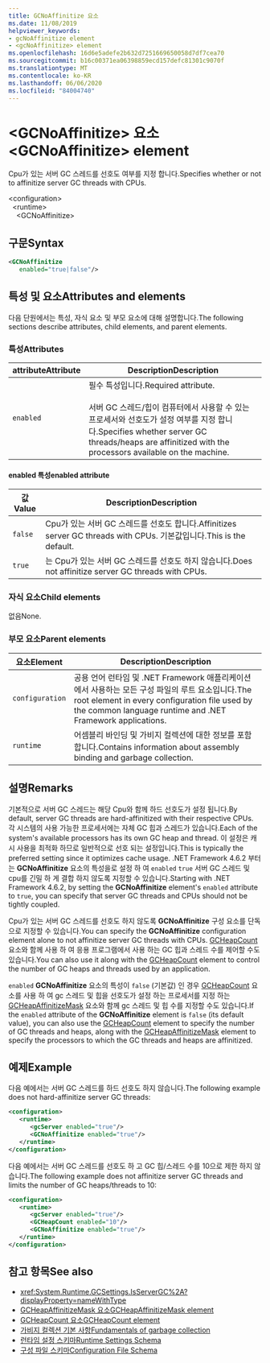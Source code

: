 ```yaml
---
title: GCNoAffinitize 요소
ms.date: 11/08/2019
helpviewer_keywords:
- gcNoAffinitize element
- <gcNoAffinitize> element
ms.openlocfilehash: 16d6e5adefe2b632d7251669650058d7df7cea70
ms.sourcegitcommit: b16c00371ea06398859ecd157defc81301c9070f
ms.translationtype: MT
ms.contentlocale: ko-KR
ms.lasthandoff: 06/06/2020
ms.locfileid: "84004740"
---
```

# <a name="gcnoaffinitize-element"></a><span data-ttu-id="24efe-102">\<GCNoAffinitize> 요소</span><span class="sxs-lookup"><span data-stu-id="24efe-102">\<GCNoAffinitize> element</span></span>

<span data-ttu-id="24efe-103">Cpu가 있는 서버 GC 스레드를 선호도 여부를 지정 합니다.</span><span class="sxs-lookup"><span data-stu-id="24efe-103">Specifies whether or not to affinitize server GC threads with CPUs.</span></span>

\<configuration>\
&nbsp;&nbsp;\<runtime>\
&nbsp;&nbsp;&nbsp;&nbsp;\<GCNoAffinitize>

## <a name="syntax"></a><span data-ttu-id="24efe-104">구문</span><span class="sxs-lookup"><span data-stu-id="24efe-104">Syntax</span></span>

```xml
<GCNoAffinitize
   enabled="true|false"/>
```

## <a name="attributes-and-elements"></a><span data-ttu-id="24efe-105">특성 및 요소</span><span class="sxs-lookup"><span data-stu-id="24efe-105">Attributes and elements</span></span>

<span data-ttu-id="24efe-106">다음 단원에서는 특성, 자식 요소 및 부모 요소에 대해 설명합니다.</span><span class="sxs-lookup"><span data-stu-id="24efe-106">The following sections describe attributes, child elements, and parent elements.</span></span>

### <a name="attributes"></a><span data-ttu-id="24efe-107">특성</span><span class="sxs-lookup"><span data-stu-id="24efe-107">Attributes</span></span>

|<span data-ttu-id="24efe-108">attribute</span><span class="sxs-lookup"><span data-stu-id="24efe-108">Attribute</span></span>|<span data-ttu-id="24efe-109">Description</span><span class="sxs-lookup"><span data-stu-id="24efe-109">Description</span></span>|
|---------------|-----------------|
|`enabled`|<span data-ttu-id="24efe-110">필수 특성입니다.</span><span class="sxs-lookup"><span data-stu-id="24efe-110">Required attribute.</span></span><br /><br /><span data-ttu-id="24efe-111">서버 GC 스레드/힙이 컴퓨터에서 사용할 수 있는 프로세서와 선호도가 설정 여부를 지정 합니다.</span><span class="sxs-lookup"><span data-stu-id="24efe-111">Specifies whether server GC threads/heaps are affinitized with the processors available on the machine.</span></span>|

#### <a name="enabled-attribute"></a><span data-ttu-id="24efe-112">enabled 특성</span><span class="sxs-lookup"><span data-stu-id="24efe-112">enabled attribute</span></span>

|<span data-ttu-id="24efe-113">값</span><span class="sxs-lookup"><span data-stu-id="24efe-113">Value</span></span>|<span data-ttu-id="24efe-114">Description</span><span class="sxs-lookup"><span data-stu-id="24efe-114">Description</span></span>|
|-----------|-----------------|
|`false`|<span data-ttu-id="24efe-115">Cpu가 있는 서버 GC 스레드를 선호도 합니다.</span><span class="sxs-lookup"><span data-stu-id="24efe-115">Affinitizes server GC threads with CPUs.</span></span> <span data-ttu-id="24efe-116">기본값입니다.</span><span class="sxs-lookup"><span data-stu-id="24efe-116">This is the default.</span></span>|
|`true`|<span data-ttu-id="24efe-117">는 Cpu가 있는 서버 GC 스레드를 선호도 하지 않습니다.</span><span class="sxs-lookup"><span data-stu-id="24efe-117">Does not affinitize server GC threads with CPUs.</span></span>|

### <a name="child-elements"></a><span data-ttu-id="24efe-118">자식 요소</span><span class="sxs-lookup"><span data-stu-id="24efe-118">Child elements</span></span>

<span data-ttu-id="24efe-119">없음</span><span class="sxs-lookup"><span data-stu-id="24efe-119">None.</span></span>

### <a name="parent-elements"></a><span data-ttu-id="24efe-120">부모 요소</span><span class="sxs-lookup"><span data-stu-id="24efe-120">Parent elements</span></span>

|<span data-ttu-id="24efe-121">요소</span><span class="sxs-lookup"><span data-stu-id="24efe-121">Element</span></span>|<span data-ttu-id="24efe-122">Description</span><span class="sxs-lookup"><span data-stu-id="24efe-122">Description</span></span>|
|-------------|-----------------|
|`configuration`|<span data-ttu-id="24efe-123">공용 언어 런타임 및 .NET Framework 애플리케이션에서 사용하는 모든 구성 파일의 루트 요소입니다.</span><span class="sxs-lookup"><span data-stu-id="24efe-123">The root element in every configuration file used by the common language runtime and .NET Framework applications.</span></span>|
|`runtime`|<span data-ttu-id="24efe-124">어셈블리 바인딩 및 가비지 컬렉션에 대한 정보를 포함합니다.</span><span class="sxs-lookup"><span data-stu-id="24efe-124">Contains information about assembly binding and garbage collection.</span></span>|

## <a name="remarks"></a><span data-ttu-id="24efe-125">설명</span><span class="sxs-lookup"><span data-stu-id="24efe-125">Remarks</span></span>

<span data-ttu-id="24efe-126">기본적으로 서버 GC 스레드는 해당 Cpu와 함께 하드 선호도가 설정 됩니다.</span><span class="sxs-lookup"><span data-stu-id="24efe-126">By default, server GC threads are hard-affinitized with their respective CPUs.</span></span> <span data-ttu-id="24efe-127">각 시스템의 사용 가능한 프로세서에는 자체 GC 힙과 스레드가 있습니다.</span><span class="sxs-lookup"><span data-stu-id="24efe-127">Each of the system's available processors has its own GC heap and thread.</span></span> <span data-ttu-id="24efe-128">이 설정은 캐시 사용을 최적화 하므로 일반적으로 선호 되는 설정입니다.</span><span class="sxs-lookup"><span data-stu-id="24efe-128">This is typically the preferred setting since it optimizes cache usage.</span></span> <span data-ttu-id="24efe-129">.NET Framework 4.6.2 부터는 **GCNoAffinitize** 요소의 특성을로 설정 하 여 `enabled` `true` 서버 GC 스레드 및 cpu를 긴밀 하 게 결합 하지 않도록 지정할 수 있습니다.</span><span class="sxs-lookup"><span data-stu-id="24efe-129">Starting with .NET Framework 4.6.2, by setting the **GCNoAffinitize** element's `enabled` attribute to `true`, you can specify that server GC threads and CPUs should not be tightly coupled.</span></span>

<span data-ttu-id="24efe-130">Cpu가 있는 서버 GC 스레드를 선호도 하지 않도록 **GCNoAffinitize** 구성 요소를 단독으로 지정할 수 있습니다.</span><span class="sxs-lookup"><span data-stu-id="24efe-130">You can specify the **GCNoAffinitize** configuration element alone to not affinitize server GC threads with CPUs.</span></span> <span data-ttu-id="24efe-131">[GCHeapCount](gcheapcount-element.md) 요소와 함께 사용 하 여 응용 프로그램에서 사용 하는 GC 힙과 스레드 수를 제어할 수도 있습니다.</span><span class="sxs-lookup"><span data-stu-id="24efe-131">You can also use it along with the [GCHeapCount](gcheapcount-element.md) element to control the number of GC heaps and threads used by an application.</span></span>

<span data-ttu-id="24efe-132">`enabled` **GCNoAffinitize** 요소의 특성이 `false` (기본값) 인 경우 [GCHeapCount](gcheapcount-element.md) 요소를 사용 하 여 gc 스레드 및 힙을 선호도가 설정 하는 프로세서를 지정 하는 [GCHeapAffinitizeMask](gcheapaffinitizemask-element.md) 요소와 함께 gc 스레드 및 힙 수를 지정할 수도 있습니다.</span><span class="sxs-lookup"><span data-stu-id="24efe-132">If the `enabled` attribute of the **GCNoAffinitize** element is `false` (its default value), you can also use the [GCHeapCount](gcheapcount-element.md) element to specify the number of GC threads and heaps, along with the [GCHeapAffinitizeMask](gcheapaffinitizemask-element.md) element to specify the processors to which the GC threads and heaps are affinitized.</span></span>

## <a name="example"></a><span data-ttu-id="24efe-133">예제</span><span class="sxs-lookup"><span data-stu-id="24efe-133">Example</span></span>

<span data-ttu-id="24efe-134">다음 예에서는 서버 GC 스레드를 하드 선호도 하지 않습니다.</span><span class="sxs-lookup"><span data-stu-id="24efe-134">The following example does not hard-affinitize server GC threads:</span></span>

```xml
<configuration>
   <runtime>
      <gcServer enabled="true"/>
      <GCNoAffinitize enabled="true"/>
   </runtime>
</configuration>
```

<span data-ttu-id="24efe-135">다음 예에서는 서버 GC 스레드를 선호도 하 고 GC 힙/스레드 수를 10으로 제한 하지 않습니다.</span><span class="sxs-lookup"><span data-stu-id="24efe-135">The following example does not affinitize server GC threads and limits the number of GC heaps/threads to 10:</span></span>

```xml
<configuration>
   <runtime>
      <gcServer enabled="true"/>
      <GCHeapCount enabled="10"/>
      <GCNoAffinitize enabled="true"/>
   </runtime>
</configuration>
```

## <a name="see-also"></a><span data-ttu-id="24efe-136">참고 항목</span><span class="sxs-lookup"><span data-stu-id="24efe-136">See also</span></span>

- <xref:System.Runtime.GCSettings.IsServerGC%2A?displayProperty=nameWithType>
- [<span data-ttu-id="24efe-137">GCHeapAffinitizeMask 요소</span><span class="sxs-lookup"><span data-stu-id="24efe-137">GCHeapAffinitizeMask element</span></span>](gcheapaffinitizemask-element.md)
- [<span data-ttu-id="24efe-138">GCHeapCount 요소</span><span class="sxs-lookup"><span data-stu-id="24efe-138">GCHeapCount element</span></span>](gcheapcount-element.md)
- [<span data-ttu-id="24efe-139">가비지 컬렉션 기본 사항</span><span class="sxs-lookup"><span data-stu-id="24efe-139">Fundamentals of garbage collection</span></span>](../../../../standard/garbage-collection/fundamentals.md)
- [<span data-ttu-id="24efe-140">런타임 설정 스키마</span><span class="sxs-lookup"><span data-stu-id="24efe-140">Runtime Settings Schema</span></span>](index.md)
- [<span data-ttu-id="24efe-141">구성 파일 스키마</span><span class="sxs-lookup"><span data-stu-id="24efe-141">Configuration File Schema</span></span>](../index.md)
